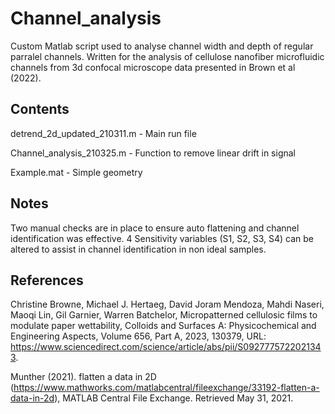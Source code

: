 # Channel_analysis
Custom Matlab script used to analyse channel width and depth of regular parralel channels. Written for the analysis of cellulose nanofiber microfluidic channels from 3d confocal microscope data presented in Brown et al (2022). 


## Contents 
detrend_2d_updated_210311.m - Main run file

Channel_analysis_210325.m - Function to remove linear drift in signal

Example.mat - Simple geometry


## Notes
Two manual checks are in place to ensure auto flattening and channel identification was effective.
4 Sensitivity variables (S1, S2, S3, S4) can be altered to assist in channel identification in non ideal samples.


## References
Christine Browne, Michael J. Hertaeg, David Joram Mendoza, Mahdi Naseri, Maoqi Lin, Gil Garnier, Warren Batchelor, Micropatterned cellulosic films to modulate paper wettability, Colloids and Surfaces A: Physicochemical and Engineering Aspects, Volume 656, Part A, 2023, 130379, URL: https://www.sciencedirect.com/science/article/abs/pii/S0927775722021343.

Munther (2021). flatten a data in 2D (https://www.mathworks.com/matlabcentral/fileexchange/33192-flatten-a-data-in-2d), MATLAB Central File Exchange. Retrieved May 31, 2021.




